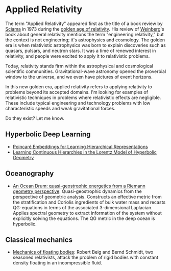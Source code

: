 # Applied Relativity

The term "Applied Relativity" appeared first as the title of a book review by [Sciama](https://en.wikipedia.org/wiki/Dennis_W._Sciama) in 1973 during the [golden age of relativity](https://en.wikipedia.org/wiki/History_of_general_relativity#Golden_age). His review of [Weinberg](https://en.wikipedia.org/wiki/Steven_Weinberg)'s book about general relativity mentions the term "engineering relativity," but the context is not engineering; it's astrophysics and cosmology. The golden era is when relativistic astrophysics was born to explain discoveries such as quasars, pulsars, and neutron stars. It was a time of renewed interest in relativity, and people were excited to apply it to relativistic problems. 

Today, relativity stands firm within the astrophysical and cosmological scientific communities. Gravitational-wave astronomy opened the proverbial window to the universe, and we even have pictures of event horizons. 

In this new golden era, applied relativity refers to applying relativity to problems beyond its accepted domains. I'm looking for examples of relativistic techniques in problems where relativistic effects are negligible. These include typical engineering and technology problems with low characteristic speeds and weak gravitational forces.

Do they exist? Let me know.

## Hyperbolic Deep Learning
- [Poincaré Embeddings for Learning Hierarchical Representations](https://arxiv.org/abs/1705.08039)
- [Learning Continuous Hierarchies in the Lorentz Model of Hyperbolic Geometry](https://arxiv.org/abs/1806.03417)


## Oceanography
- [An Ocean Drum: quasi-geostrophic energetics from a Riemann geometry perspective](https://arxiv.org/abs/1608.05932): Quasi-geostrophic dynamics from the perspective of geometric analysis. Constructs an effective metric from the stratification and Coriolis ingredients of bulk water mass and recasts QG-equations in terms of the associated 3-dimensional Laplacian. Applies spectral geometry to extract information of the system without explicitly solving the equations. The QG metric in the deep ocean is hyperbolic.

## Classical mechanics

- [Mechanics of floating bodies](https://royalsocietypublishing.org/doi/full/10.1098/rspa.2021.0595): Robert Beig and Bernd Schmidt, two seasoned relativists, attack the problem of rigid bodies with constant density floating in an incompressible fluid.
